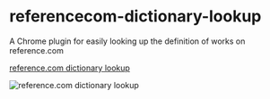 # referencecom-dictionary-lookup
A Chrome plugin for easily looking up the definition of works on reference.com

[reference.com dictionary lookup](https://chrome.google.com/webstore/detail/referencecom-dictionary-l/eeepadhockifhkeglihhapjdhkcpcfal)

![reference.com dictionary lookup](https://lh3.googleusercontent.com/UZDlEV3ivdCEeExd1OKKtih9wk1y0RHOPks6B9ciBdnFzjqtoM4klaHuT4gPSfIf7v8WCcKdRg=s640-h400-e365-rw)
